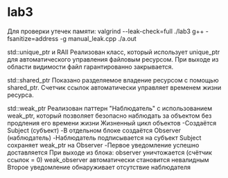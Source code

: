 # lab3

Для проверки утечек памяти:
      valgrind --leak-check=full ./lab3
      g++ -fsanitize=address -g manual_leak.cpp ./a.out

 std::unique_ptr и RAII
Реализован класс, который использует unique_ptr для автоматического управления файловым ресурсом. При выходе из области видимости файл гарантированно закрывается.

std::shared_ptr
Показано разделяемое владение ресурсом с помощью shared_ptr. Счетчик ссылок автоматически управляет временем жизни ресурса.

std::weak_ptr
Реализован паттерн "Наблюдатель" с использованием weak_ptr, который позволяет безопасно наблюдать за объектом без продления его времени жизни
 Жизненный цикл объектов
-Создаётся Subject (субъект)
-В отдельном блоке создаётся Observer (наблюдатель)
-Наблюдатель подписывается на субъект
      Subject сохраняет weak_ptr на Observer
-Первое уведомление успешно доставляется
При выходе из блока:
      observer уничтожается (счётчик ссылок = 0)
      weak_observer автоматически становится невалидным
Второе уведомление обнаруживает отсутствие наблюдателя

